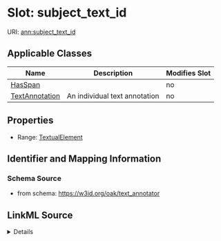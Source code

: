 

# Slot: subject_text_id

URI: [ann:subject_text_id](https://w3id.org/linkml/text_annotator/subject_text_id)



<!-- no inheritance hierarchy -->





## Applicable Classes

| Name | Description | Modifies Slot |
| --- | --- | --- |
| [HasSpan](HasSpan.md) |  |  no  |
| [TextAnnotation](TextAnnotation.md) | An individual text annotation |  no  |







## Properties

* Range: [TextualElement](TextualElement.md)





## Identifier and Mapping Information







### Schema Source


* from schema: https://w3id.org/oak/text_annotator




## LinkML Source

<details>
```yaml
name: subject_text_id
from_schema: https://w3id.org/oak/text_annotator
rank: 1000
alias: subject_text_id
owner: HasSpan
domain_of:
- HasSpan
range: TextualElement

```
</details>